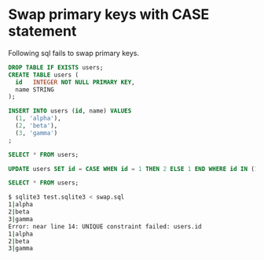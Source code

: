 # Swap primary keys with CASE statement

Following sql fails to swap primary keys.

```sql
DROP TABLE IF EXISTS users;
CREATE TABLE users (
  id   INTEGER NOT NULL PRIMARY KEY,
  name STRING
);

INSERT INTO users (id, name) VALUES
  (1, 'alpha'),
  (2, 'beta'),
  (3, 'gamma')
;

SELECT * FROM users;

UPDATE users SET id = CASE WHEN id = 1 THEN 2 ELSE 1 END WHERE id IN (1,2);

SELECT * FROM users;
```

```sh
$ sqlite3 test.sqlite3 < swap.sql
1|alpha
2|beta
3|gamma
Error: near line 14: UNIQUE constraint failed: users.id
1|alpha
2|beta
3|gamma
```

